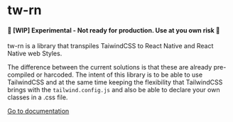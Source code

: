 # tw-rn

#### 🚧 [WIP] Experimental - Not ready for production. Use at you own risk 🚧

tw-rn is a library that transpiles TaiwindCSS to React Native and React Native web Styles.

The difference between the current solutions is that these are already pre-compiled or harcoded. The intent of this library is to be able to use TailwindCSS and at the same time keeping the flexibility that TailwindCSS brings with the `tailwind.config.js` and also be able to declare your own classes in a .css file.

[Go to documentation](https://tw-rn.github.io/tw-rn/)
